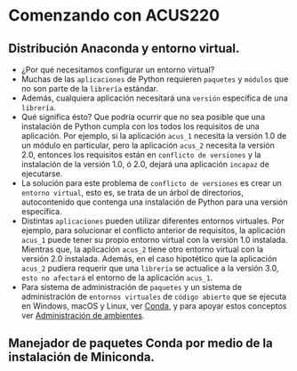 # Comenzando con ACUS220

## Distribución Anaconda y entorno virtual.
+ ¿Por qué necesitamos configurar un entorno virtual?
+ Muchas de las `aplicaciones` de Python requieren `paquetes` y `módulos` que no son parte de la `librería` estándar. 
+ Además, cualquiera aplicación necesitará una `versión` específica de una `librería`.
+ Qué significa ésto? Que podría ocurrir que no sea posible que una instalación de Python cumpla con los todos los requisitos de una aplicación. Por ejemplo, si la aplicación `acus_1` necesita la versión 1.0 de un módulo en particular, pero la aplicación `acus_2` necesita la versión 2.0, entonces los requisitos están en `conflicto de versiones` y la instalación de la versión 1.0, ó 2.0, dejará una aplicación `incapaz` de ejecutarse.
+ La solución para este problema de `conflicto de versiones` es crear un `entorno virtual`, esto es, se trata de un árbol de directorios, autocontenido que contenga una instalación de Python para una versión específica.
+ Distintas `aplicaciones` pueden utilizar diferentes entornos virtuales. Por ejemplo, para solucionar el conflicto anterior de requisitos, la aplicación `acus_1` puede tener su propio entorno virtual con la versión 1.0 instalada. Mientras que, la aplicación `acus_2` tiene otro entorno virtual con la versión 2.0 instalada. Además, en el caso hipotético que la aplicación `acus_2` pudiera requerir que una `librería` se actualice a la versión 3.0, `esto no afectará` el entorno de la aplicación `acus_1`.
+ Para sistema de administración de `paquetes` y un sistema de administración de `entornos virtuales` de `código abierto` que se ejecuta en Windows, macOS y Linux, ver [Conda](https://conda.io/projects/conda/en/latest/index.html), y para apoyar estos conceptos ver [Administración de ambientes](https://conda.io/projects/conda/en/latest/user-guide/tasks/manage-environments.html).

## Manejador de paquetes Conda por medio de la instalación de Miniconda.
